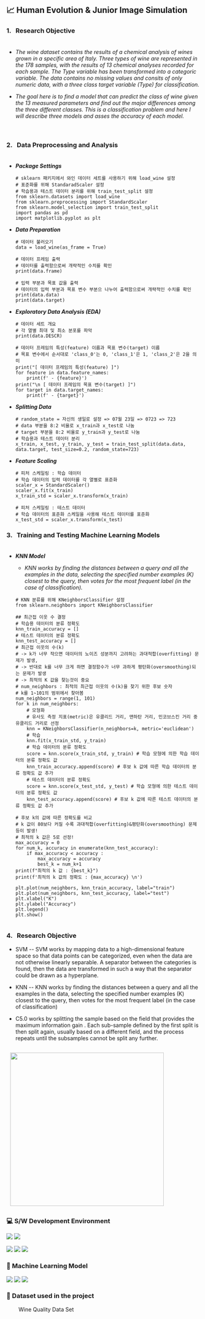 ## 📈 Human Evolution & Junior Image Simulation <br/>

  
### 1. &nbsp; Research Objective <br/><br/> 

- _The wine dataset contains the results of a chemical analysis of wines grown in a specific area of Italy. Three types of wine are represented in the 178 samples, with the results of 13 chemical analyses recorded for each sample. The Type variable has been transformed into a categoric variable. The data contains no missing values and consits of only numeric data, with a three class target variable (Type) for classification._ <br/>

- _The goal here is to find a model that can predict the class of wine given the 13 measured parameters and find out the major differences among the three different classes. This is a classification problem and here I will describe three models and asses the accuracy of each model._ <br/><br/><br/>

### 2. &nbsp; Data Preprocessing and Analysis <br/><br/>

- _**Package Settings**_ <br/> 
  
  ```
  # sklearn 패키지에서 와인 데이터 세트를 사용하기 위해 load_wine 설정
  # 표준화를 위해 StandaradScaler 설정
  # 학습용과 테스트 데이터 분리를 위해 train_test_split 설정
  from sklearn.datasets import load_wine
  from sklearn.preprocessing import StandardScaler
  from sklearn.model_selection import train_test_split
  import pandas as pd
  import matplotlib.pyplot as plt
  ```
- _**Data Preparation**_ <br/> 

  ```
  # 데이터 불러오기
  data = load_wine(as_frame = True)
  
  # 데이터 프레임 출력 
  # 데이터를 출력함으로써 개략적인 수치를 확인 
  print(data.frame)
  
  # 입력 부분과 목표 값을 출력 
  # 데이터의 입력 부분과 목표 변수 부분으 나누어 출력함으로써 개략적인 수치를 확인 
  print(data.data)
  print(data.target)
  ```
  
- _**Exploratory Data Analysis (EDA)**_ <br/> 

  ```
  # 데이터 세트 개요
  # 각 열별 최대 및 최소 분포를 파악
  print(data.DESCR)
  
  # 데이터 프레임의 특성(feature) 이름과 목표 변수(target) 이름
  # 목표 변수에서 순서대로 'class_0'는 0, 'class_1'은 1, 'class_2'은 2을 의미
  print("[ 데이터 프레임의 특성(feature) ]")
  for feature in data.feature_names:
      print(f' - {feature}')
  print("\n [ 데이터 프레임의 목표 변수(target) ]")
  for target in data.target_names:
      print(f' - {target}')
  ```

- _**Splitting Data**_ <br/> 

  ```
  # random_state = 자신의 생일로 설정 => 07월 23일 => 0723 => 723
  # data 부분을 8:2 비율로 x_train과 x_test로 나눔
  # target 부분을 8:2 비율로 y_train과 y_test로 나눔
  # 학습용과 테스트 데이터 분리
  x_train, x_test, y_train, y_test = train_test_split(data.data, data.target, test_size=0.2, random_state=723)
  ```  
  
- _**Feature Scaling**_ <br/> 
  ```
  # 피처 스케일링 : 학습 데이터 
  # 학습 데이터의 입력 데이터를 각 열별로 표준화
  scaler_x = StandardScaler()
  scaler_x.fit(x_train)
  x_train_std = scaler_x.transform(x_train)

  # 피처 스케일링 : 테스트 데이터 
  # 학습 데이터의 표준화 스케일을 사용해 테스트 데이터를 표준화
  x_test_std = scaler_x.transform(x_test)
  ```

### 3. &nbsp; Training and Testing Machine Learning Models <br/><br/>

- _**KNN Model**_ <br/> 
  - _KNN works by finding the distances between a query and all the examples in the data, selecting the specified number examples (K) closest to the query, then votes for the most frequent label (in the case of classification)._ 
  
  ```
  # KNN 분류를 위해 KNeighborsClassifier 설정
  from sklearn.neighbors import KNeighborsClassifier

  ## 최근접 이웃 수 결정
  # 학습용 데이터의 분류 정확도
  knn_train_accuracy = []
  # 테스트 데이터의 분류 정확도
  knn_test_accuracy = []
  # 최근접 이웃의 수(k) 
  # -> k가 너무 작으면 데이터의 노이즈 성분까지 고려하는 과대적합(overfitting) 문제가 발생, 
  # -> 반대로 k를 너무 크게 하면 결정함수가 너무 과하게 평탄화(oversmoothing)되는 문제가 발생
  # -> 최적의 K 값을 찾는것이 중요
  # num_neighbors : 최적의 최근접 이웃의 수(k)을 찾기 위한 후보 숫자
  # k를 1~101의 범위에서 찾아봄 
  num_neighbors = range(1, 101)
  for k in num_neighbors:
      # 모형화
      # 유사도 측정 지표(metric)은 유클리드 거리, 맨하탄 거리, 민코브스킨 거리 중 유클리드 거리로 선정
      knn = KNeighborsClassifier(n_neighbors=k, metric='euclidean')
      # 학습
      knn.fit(x_train_std, y_train)
      # 학습 데이터의 분류 정확도
      score = knn.score(x_train_std, y_train) # 학습 모형에 의한 학습 데이터의 분류 정확도 값
      knn_train_accuracy.append(score) # 후보 k 값에 따른 학습 데이터의 분류 정확도 값 추가
      # 테스트 데이터의 분류 정확도
      score = knn.score(x_test_std, y_test) # 학습 모형에 의한 테스트 데이터의 분류 정확도 값
      knn_test_accuracy.append(score) # 후보 k 값에 따른 테스트 데이터의 분류 정확도 값 추가

  # 후보 k의 값에 따른 정확도를 비교
  # k 값이 80보다 커질 수록 과대적합(overfitting)&평탄화(oversmoothing) 문제 등이 발생!
  # 최적의 k 값은 5로 선정!
  max_accuracy = 0
  for num_k, accuracy in enumerate(knn_test_accuracy):
      if max_accuracy < accuracy :
          max_accuracy = accuracy
          best_k = num_k+1
  print(f"최적의 k 값 : {best_k}")  
  print(f'최적의 k 값의 정확도 : {max_accuracy} \n') 

  plt.plot(num_neighbors, knn_train_accuracy, label="train")
  plt.plot(num_neighbors, knn_test_accuracy, label="test")
  plt.xlabel("K")
  plt.ylabel("Accuracy")
  plt.legend()
  plt.show()

  
### 4. &nbsp; Research Objective <br/>   
- SVM
  -- SVM works by mapping data to a high-dimensional feature space so that data points can be categorized, even when the data are not otherwise linearly separable. A separator between the categories is found, then the data are transformed in such a way that the separator could be drawn as a hyperplane.
  

- KNN
 -- KNN works by finding the distances between a query and all the examples in the data, selecting the specified number examples (K) closest to the query, then votes for the most frequent label (in the case of classification) 
    
- C5.0 works by splitting the sample based on the field that provides the maximum information gain . Each sub-sample defined by the first split is then split again, usually based on a different field, and the process repeats until the subsamples cannot be split any further.


&nbsp; <img src="https://github.com/qortmdgh4141/Classifying_Wines_by_Quality_Using_Machine_Learning/blob/main/image/bar_graph.png?raw=true"  width="400" > <br/>
--------------------------
### 💻 S/W Development Environment
<p>
  <img src="https://img.shields.io/badge/Windows 10-0078D6?style=flat-square&logo=Windows&logoColor=white"/>
  <img src="https://img.shields.io/badge/Google Colab-black?style=flat-square&logo=Google Colab&logoColor=yellow"/>
</p>
<p>
  <img src="https://img.shields.io/badge/Python-3776AB?style=flat-square&logo=Python&logoColor=white"/>
  <img src="https://img.shields.io/badge/PyTorch-FF9900?style=flat-square&logo=PyTorch&logoColor=EE4C2C"/>
  <img src="https://img.shields.io/badge/Numpy-013243?style=flat-square&logo=Numpy&logoColor=blue"/>
</p>

### 🚀 Machine Learning Model
<p>
  <img src="https://img.shields.io/badge/KNN-FF0000?style=flat-square?"/>
  <img src="https://img.shields.io/badge/SVM-FFFF00?style=flat-square?"/>
  <img src="https://img.shields.io/badge/C5.0-00CC00?style=flat-square?"/>
</p> 

### 💾 Dataset used in the project
&nbsp;&nbsp;&nbsp;&nbsp;&nbsp;&nbsp;&nbsp; Wine Quality Data Set
